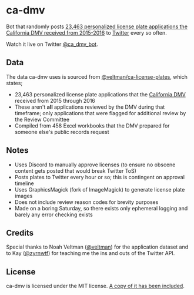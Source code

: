 # ca-dmv

Bot that randomly posts [23,463 personalized license plate applications the California DMV received from 2015-2016](https://github.com/veltman/ca-license-plates) to [Twitter](https://twitter.com/ca_dmv_bot) every so often.

Watch it live on Twitter [@ca_dmv_bot](https://twitter.com/ca_dmv_bot).

## Data

The data ca-dmv uses is sourced from [@veltman/ca-license-plates](https://github.com/veltman/ca-license-plates), which states;
- 23,463 personalized license plate applications that the [California DMV](https://dmv.ca.gov) received from 2015 through 2016
- These aren't **all** applications reviewed by the DMV during that timeframe; only applications that were flagged for additional review by the Review Committee
- Compiled from 458 Excel workbooks that the DMV prepared for someone else's public records request

## Notes

- Uses Discord to manually approve licenses (to ensure no obscene content gets posted that would break Twitter ToS)
- Posts plates to Twitter every hour or so; this is contingent on approval timeline
- Uses GraphicsMagick (fork of ImageMagick) to generate license plate images
- Does not include review reason codes for brevity purposes
- Made on a boring Saturday, so there exists only ephemeral logging and barely any error checking exists

## Credits

Special thanks to Noah Veltman ([@veltman](https://github.com/veltman)) for the application dataset and to Kay ([@zyrnwtf](https://twitter.com/zyrnwtf)) for teaching me the ins and outs of the Twitter API.


## License

ca-dmv is licensed under the MIT license. [A copy of it has been included](https://github.com/rjindael/ca-dmv/blob/trunk/LICENSE).